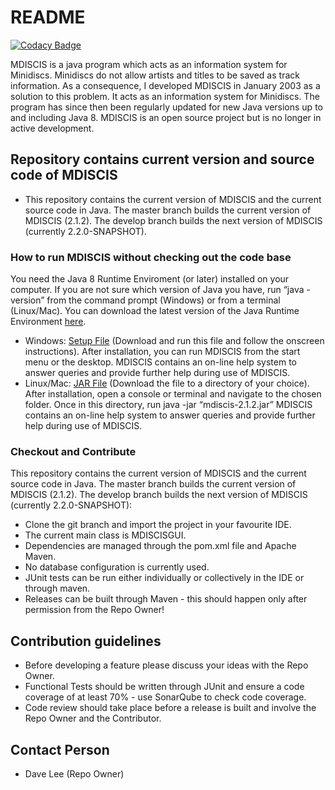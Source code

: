 # README #

[![Codacy Badge](https://api.codacy.com/project/badge/Grade/08a75b0abb064c78863218778917c385)](https://app.codacy.com/manual/dave_33/mdiscis?utm_source=github.com&utm_medium=referral&utm_content=daveajlee/mdiscis&utm_campaign=Badge_Grade_Dashboard)


MDISCIS is a java program which acts as an information system for Minidiscs. Minidiscs do not allow artists and titles to be saved as track information. As a consequence, I developed MDISCIS in January 2003 as a solution to this problem. It acts as an information system for Minidiscs. The program has since then been regularly updated for new Java versions up to and including Java 8. MDISCIS is an open source project but is no longer in active development.

## Repository contains current version and source code of MDISCIS ##

*   This repository contains the current version of MDISCIS and the current source code in Java. The master branch builds the current version of MDISCIS (2.1.2). The develop branch builds the next version of MDISCIS (currently 2.2.0-SNAPSHOT).

### How to run MDISCIS without checking out the code base ###

You need the Java 8 Runtime Enviroment (or later) installed on your computer. If you are not sure which version of Java you have, run “java -version” from the command prompt (Windows) or from a terminal (Linux/Mac). You can download the latest version of the Java Runtime Environment <a href="http://java.sun.com/">here</a>.

*   Windows: <a href="https://www.github.com/daveajlee/mdiscis/blob/master/downloads/mdiscis-2.1.2-setup.exe">Setup File</a> (Download and run this file and follow the onscreen instructions). After installation, you can run MDISCIS from the start menu or the desktop. MDISCIS contains an on-line help system to answer queries and provide further help during use of MDISCIS.
*   Linux/Mac: <a href="https://www.github.com/daveajlee/mdiscis/blob/master/downloads/mdiscis-2.1.2.jar">JAR File</a> (Download the file to a directory of your choice). After installation, open a console or terminal and navigate to the chosen folder. Once in this directory, run java -jar “mdiscis-2.1.2.jar”  MDISCIS contains an on-line help system to answer queries and provide further help during use of MDISCIS.

### Checkout and Contribute ###

This repository contains the current version of MDISCIS and the current source code in Java. The master branch builds the current version of MDISCIS (2.1.2). The develop branch builds the next version of MDISCIS (currently 2.2.0-SNAPSHOT):

*   Clone the git branch and import the project in your favourite IDE.
*   The current main class is MDISCISGUI.
*   Dependencies are managed through the pom.xml file and Apache Maven.
*   No database configuration is currently used.
*   JUnit tests can be run either individually or collectively in the IDE or through maven.
*   Releases can be built through Maven - this should happen only after permission from the Repo Owner!

## Contribution guidelines ##

*   Before developing a feature please discuss your ideas with the Repo Owner.
*   Functional Tests should be written through JUnit and ensure a code coverage of at least 70% - use SonarQube to check code coverage.
*   Code review should take place before a release is built and involve the Repo Owner and the Contributor.

## Contact Person ##

*   Dave Lee (Repo Owner)
